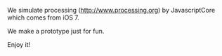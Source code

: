 We simulate processing (http://www.processing.org) by JavascriptCore which comes from iOS 7.

We make a prototype just for fun.

Enjoy it!